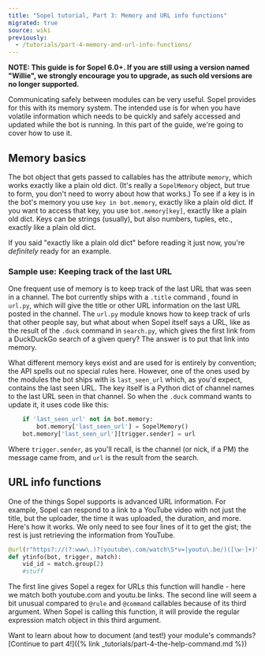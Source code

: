 ```yaml
---
title: "Sopel tutorial, Part 3: Memory and URL info functions"
migrated: true
source: wiki
previously:
  - /tutorials/part-4-memory-and-url-info-functions/
---
```


**NOTE: This guide is for Sopel 6.0+. If you are still using a version named
"Willie", we strongly encourage you to upgrade, as such old versions are no
longer supported.**

Communicating safely between modules can be very useful. Sopel provides for
this with its memory system. The intended use is for when you have volatile
information which needs to be quickly and safely accessed and updated while the
bot is running. In this part of the guide, we're going to cover how to use it.

## Memory basics

The bot object that gets passed to callables has the attribute `memory`, which
works exactly like a plain old dict. (It's really a `SopelMemory` object, but
true to form, you don't need to worry about how that works.) To see if a key
is in the bot's memory you use `key in bot.memory`, exactly like a plain old
dict. If you want to access that key, you use `bot.memory[key]`, exactly like
a plain old dict. Keys can be strings (usually), but also numbers, tuples,
etc., exactly like a plain old dict.

If you said "exactly like a plain old dict" before reading it just now, you're
*definitely* ready for an example.

### Sample use: Keeping track of the last URL

One frequent use of memory is to keep track of the last URL that was seen in a
channel. The bot currently ships with a `.title` command , found in `url.py`,
which will give the title or other URL information on the last URL posted in
the channel. The `url.py` module knows how to keep track of urls that other
people say, but what about when Sopel itself says a URL, like as the result of
the `.duck` command in `search.py`, which gives the first link from a
DuckDuckGo search of a given query? The answer is to put that link into memory.

What different memory keys exist and are used for is entirely by convention;
the API spells out no special rules here. However, one of the ones used by the
modules the bot ships with is `last_seen_url` which, as you'd expect, contains
the last seen URL. The key itself is a Python dict of channel names to the
last URL seen in that channel. So when the `.duck` command wants to update it,
it uses code like this:

```py
    if 'last_seen_url' not in bot.memory:
        bot.memory['last_seen_url'] = SopelMemory()
    bot.memory['last_seen_url'][trigger.sender] = url
```

Where `trigger.sender`, as you'll recall, is the channel (or nick, if a PM)
the message came from, and `url` is the result from the search.

## URL info functions

One of the things Sopel supports is advanced URL information. For example,
Sopel can respond to a link to a YouTube video with not just the title, but
the uploader, the time it was uploaded, the duration, and more. Here's how
it works. We only need to see four lines of it to get the gist; the rest is
just retrieving the information from YouTube.

```py
@url(r"https?://(?:www\.)?(youtube\.com/watch\S*v=|youtu\.be/)([\w-]+)")
def ytinfo(bot, trigger, match):
    vid_id = match.group(2)
    #stuff
```
The first line gives Sopel a regex for URLs this function will handle - here
we match both youtube.com and youtu.be links. The second line will seem a
bit unusual compared to `@rule` and `@command` callables because of its third
argument. When Sopel is calling this function, it will provide the regular
expression match object in this third argument.

Want to learn about how to document (and test!) your module's commands?
[Continue to part 4!]({% link _tutorials/part-4-the-help-command.md %})
